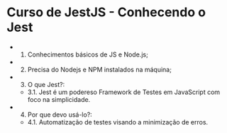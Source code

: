 # Curso de JestJS - Conhecendo o Jest

- 1. Conhecimentos básicos de JS e Node.js;

- 2. Precisa do Nodejs e NPM instalados na máquina;

- 3. O que Jest?:

    - 3.1. Jest é um podereso Framework de Testes em JavaScript com foco na simplicidade.

- 4. Por que devo usá-lo?:
    - 4.1. Automatização de testes visando a minimização de erros.
